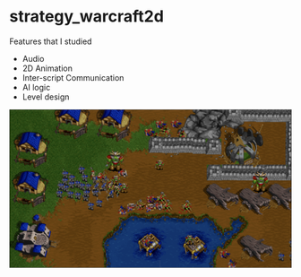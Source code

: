 # strategy_warcraft2d

Features that I studied
* Audio
* 2D Animation
* Inter-script Communication
* AI logic
* Level design

![Image](https://raw.githubusercontent.com/liderako/strategy_warcraft2d/master/Image/Screen%20Shot%202019-06-17%20at%203.40.41%20PM.png)
